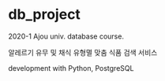 # db_project
2020-1 Ajou univ. database course. 

알레르기 유무 및 채식 유형멸 맞춤 식품 검색 서비스 

development with Python, PostgreSQL
